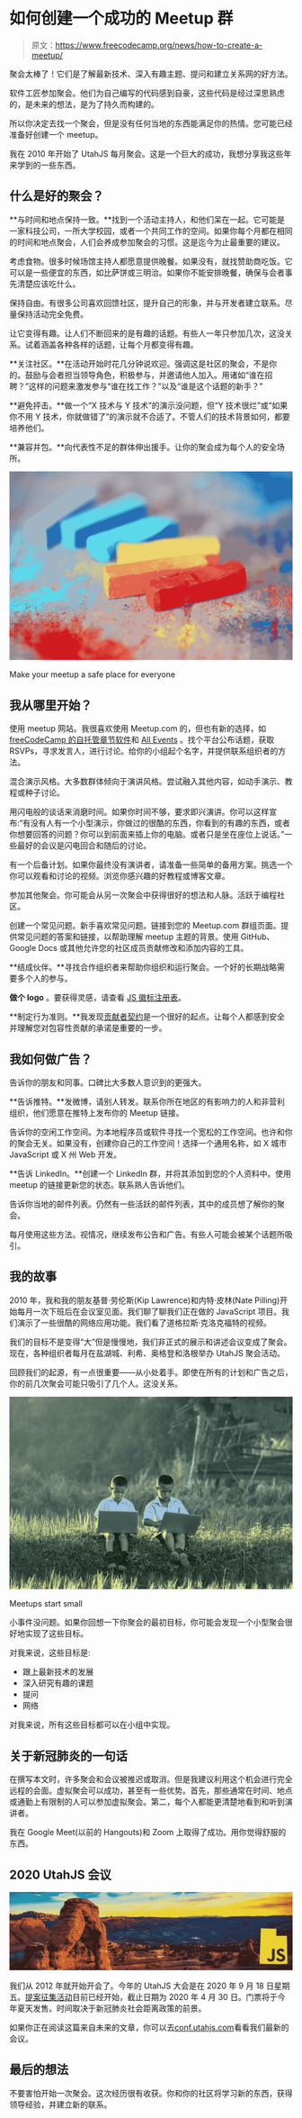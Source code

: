 # 如何创建一个成功的 Meetup 群

> 原文：<https://www.freecodecamp.org/news/how-to-create-a-meetup/>

聚会太棒了！它们是了解最新技术、深入有趣主题、提问和建立关系网的好方法。

软件工匠参加聚会。他们为自己编写的代码感到自豪，这些代码是经过深思熟虑的，是未来的想法，是为了持久而构建的。

所以你决定去找一个聚会，但是没有任何当地的东西能满足你的热情。您可能已经准备好创建一个 meetup。

我在 2010 年开始了 UtahJS 每月聚会。这是一个巨大的成功，我想分享我这些年来学到的一些东西。

## 什么是好的聚会？

**与时间和地点保持一致。**找到一个活动主持人，和他们呆在一起。它可能是一家科技公司，一所大学校园，或者一个共同工作的空间。如果你每个月都在相同的时间和地点聚会，人们会养成参加聚会的习惯。这是迄今为止最重要的建议。

考虑食物。很多时候场馆主持人都愿意提供晚餐。如果没有，就找赞助商吃饭。它可以是一些便宜的东西，如比萨饼或三明治。如果你不能安排晚餐，确保与会者事先清楚应该吃什么。

保持自由。有很多公司喜欢回馈社区，提升自己的形象，并与开发者建立联系。尽量保持活动完全免费。

让它变得有趣。让人们不断回来的是有趣的话题。有些人一年只参加几次，这没关系。试着涵盖各种各样的话题，让每个月都变得有趣。

**关注社区。**在活动开始时花几分钟说欢迎。强调这是社区的聚会，不是你的。鼓励与会者担当领导角色，积极参与，并邀请他人加入。用诸如“谁在招聘？”这样的问题来激发参与“谁在找工作？”以及“谁是这个话题的新手？”

**避免抨击。**做一个“X 技术与 Y 技术”的演示没问题，但“Y 技术很烂”或“如果你不用 Y 技术，你就做错了”的演示就不合适了。不管人们的技术背景如何，都要培养他们。

**兼容并包。**向代表性不足的群体伸出援手。让你的聚会成为每个人的安全场所。

![art-artistic-arts-and-crafts-background-1153895](img/1d68321725adc0916dfdba061498cfb3.png)

Make your meetup a safe place for everyone

## 我从哪里开始？

使用 meetup 网站。我很喜欢使用 Meetup.com 的，但也有新的选择，如 [freeCodeCamp 的自托管章节软件](https://www.freecodecamp.org/news/p/30dc4dfc-8db9-4a05-8dd0-09fcdd10d499/)和 [All Events](https://allevents.in/) 。找个平台公布话题，获取 RSVPs，寻求发言人，进行讨论。给你的小组起个名字，并提供联系组织者的方法。

混合演示风格。大多数群体倾向于演讲风格。尝试融入其他内容，如动手演示、教程或种子讨论。

用闪电般的谈话来消磨时间。如果你时间不够，要求即兴演讲。你可以这样宣布:“有没有人有一个小型演示，你做过的很酷的东西，你看到的有趣的东西，或者你想要回答的问题？你可以到前面来插上你的电脑。或者只是坐在座位上说话。”一些最好的会议是闪电回合和随后的讨论。

有一个后备计划。如果你最终没有演讲者，请准备一些简单的备用方案。挑选一个你可以观看和讨论的视频。浏览你感兴趣的好教程或博客文章。

参加其他聚会。你可能会从另一次聚会中获得很好的想法和人脉。活跃于编程社区。

创建一个常见问题。新手喜欢常见问题。链接到您的 Meetup.com 群组页面。提供常见问题的答案和链接，以帮助理解 meetup 主题的背景。使用 GitHub、Google Docs 或其他允许您的社区成员贡献修改和添加内容的工具。

**结成伙伴。**寻找合作组织者来帮助你组织和运行聚会。一个好的长期战略需要多个人的参与。

**做个 logo** 。要获得灵感，请查看 [JS 徽标注册表](https://github.com/voodootikigod/logo.js/blob/master/registry.md)。

**制定行为准则。**我发现[贡献者契约](https://www.contributor-covenant.org/version/2/0/code_of_conduct/)是一个很好的起点。让每个人都感到安全并理解您对包容性贡献的承诺是重要的一步。

## 我如何做广告？

告诉你的朋友和同事。口碑比大多数人意识到的更强大。

**告诉推特。**发微博，请别人转发。联系你所在地区的有影响力的人和非营利组织，他们愿意在推特上发布你的 Meetup 链接。

告诉你的空闲工作空间。为本地程序员或软件寻找一个宽松的工作空间。也许和你的聚会无关。如果没有，创建你自己的工作空间！选择一个通用名称，如 X 城市 JavaScript 或 X 州 Web 开发。

**告诉 LinkedIn。**创建一个 LinkedIn 群，并将其添加到您的个人资料中。使用 meetup 的链接更新您的状态。联系熟人告诉他们。

告诉你当地的邮件列表。仍然有一些活跃的邮件列表，其中的成员想了解你的聚会。

每月使用这些方法。视情况，继续发布公告和广告。有些人可能会被某个话题所吸引。

## 我的故事

2010 年，我和我的朋友基普·劳伦斯(Kip Lawrence)和内特·皮林(Nate Pilling)开始每月一次下班后在会议室见面。我们聊了聊我们正在做的 JavaScript 项目。我们演示了一些很酷的网络应用功能。我们看了道格拉斯·克洛克福特的视频。

我们的目标不是变得“大”但是慢慢地，我们非正式的展示和讲述会议变成了聚会。现在，各种组织者每月在盐湖城、利希、奥格登和洛根举办 UtahJS 聚会活动。

回顾我们的起源，有一点很重要——从小处着手。即使在所有的计划和广告之后，你的前几次聚会可能只吸引了几个人。这没关系。

![children-1822559_1920](img/dfce1b859e114dea18b7ec39b6d04ef7.png)

Meetups start small

小事件没问题。如果你回想一下你聚会的最初目标，你可能会发现一个小型聚会很好地实现了这些目标。

对我来说，这些目标是:

*   跟上最新技术的发展
*   深入研究有趣的课题
*   提问
*   网络

对我来说，所有这些目标都可以在小组中实现。

## 关于新冠肺炎的一句话

在撰写本文时，许多聚会和会议被推迟或取消。但是我建议利用这个机会进行完全远程的会面。虚拟聚会可以成功，甚至有一些优势。首先，那些通常在时间、地点或通勤上有限制的人可以参加虚拟聚会。第二，每个人都能更清楚地看到和听到演讲者。

我在 Google Meet(以前的 Hangouts)和 Zoom 上取得了成功。用你觉得舒服的东西。

## 2020 UtahJS 会议

![utahjs-arches](img/35d1a4d5c0c360741bae0d70e5a39b55.png)

我们从 2012 年就开始开会了。今年的 UtahJS 大会是在 2020 年 9 月 18 日星期五。[提案征集活动](https://sessionize.com/utahjs-conf-2020/)目前已经开始，截止日期为 2020 年 4 月 30 日。门票将于今年夏天发售。时间取决于新冠肺炎社会距离政策的前景。

如果你正在阅读这篇来自未来的文章，你可以去[conf.utahjs.com](https://conf.utahjs.com)看看我们最新的会议。

## 最后的想法

不要害怕开始一次聚会。这次经历很有收获。你和你的社区将学习新的东西，获得领导经验，并建立新的联系。